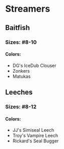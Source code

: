 # Streamers
## Baitfish
### Sizes: #8-10
#### Colors:
- DG's IceDub Clouser
- Zonkers
- Matukas

## Leeches
### Sizes: #8-12
#### Colors:
- JJ's Simiseal Leech
- Troy's Vampire Leech
- Rickard's Seal Bugger
